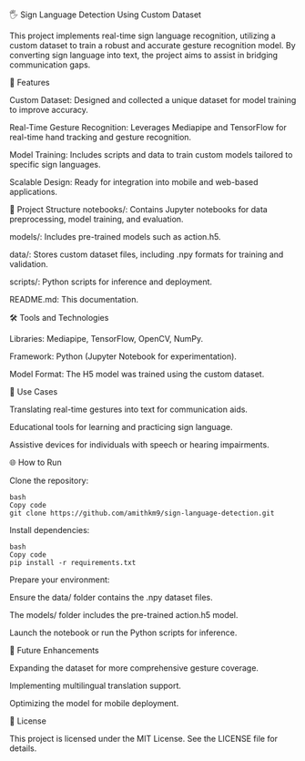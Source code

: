 🖐️ Sign Language Detection Using Custom Dataset

This project implements real-time sign language recognition, utilizing a custom dataset to train a robust and accurate gesture recognition model. By converting sign language into text, the project aims to assist in bridging communication gaps.

🚀 Features

Custom Dataset: Designed and collected a unique dataset for model training to improve accuracy.

Real-Time Gesture Recognition: Leverages Mediapipe and TensorFlow for real-time hand tracking and gesture recognition.

Model Training: Includes scripts and data to train custom models tailored to specific sign languages.

Scalable Design: Ready for integration into mobile and web-based applications.

📂 Project Structure
notebooks/: Contains Jupyter notebooks for data preprocessing, model training, and evaluation.

models/: Includes pre-trained models such as action.h5.

data/: Stores custom dataset files, including .npy formats for training and validation.

scripts/: Python scripts for inference and deployment.

README.md: This documentation.

🛠️ Tools and Technologies

Libraries: Mediapipe, TensorFlow, OpenCV, NumPy.

Framework: Python (Jupyter Notebook for experimentation).

Model Format: The H5 model was trained using the custom dataset.

🎯 Use Cases

Translating real-time gestures into text for communication aids.

Educational tools for learning and practicing sign language.

Assistive devices for individuals with speech or hearing impairments.

🌐 How to Run

Clone the repository:
```
bash
Copy code
git clone https://github.com/amithkm9/sign-language-detection.git
```
Install dependencies:
```
bash
Copy code
pip install -r requirements.txt
```

Prepare your environment:

Ensure the data/ folder contains the .npy dataset files.

The models/ folder includes the pre-trained action.h5 model.

Launch the notebook or run the Python scripts for inference.

🎯 Future Enhancements

Expanding the dataset for more comprehensive gesture coverage.

Implementing multilingual translation support.

Optimizing the model for mobile deployment.

📄 License

This project is licensed under the MIT License. See the LICENSE file for details.

